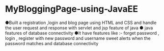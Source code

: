 # MyBloggingPage-using-JavaEE
●Built a registration ,login and blog  page using HTML and CSS and handle the user request and response with servlet and jsp feature of java ● java features of database connectivity  ●It have features like :- forget password , login , register with new password and username sweet alerts when the password matches  and database connectivity
